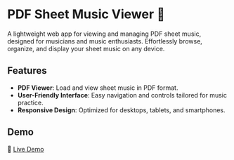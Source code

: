 # PDF Sheet Music Viewer 🎵

A lightweight web app for viewing and managing PDF sheet music, designed for musicians and music enthusiasts. Effortlessly browse, organize, and display your sheet music on any device.

## Features
- **PDF Viewer**: Load and view sheet music in PDF format.
- **User-Friendly Interface**: Easy navigation and controls tailored for music practice.
- **Responsive Design**: Optimized for desktops, tablets, and smartphones.

## Demo
🚀 [Live Demo](https://musicviewr.vercel.app/)
